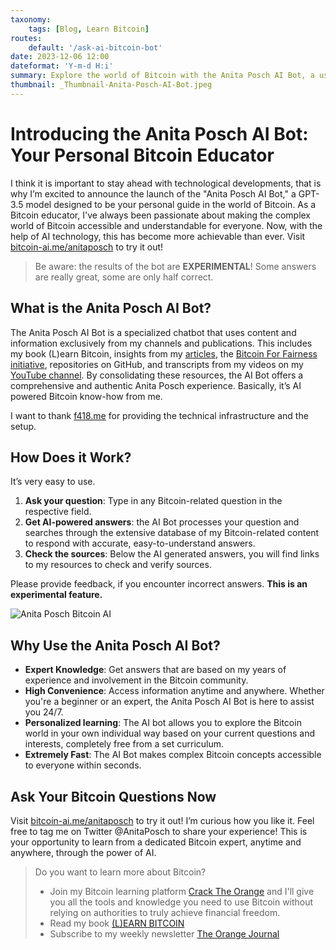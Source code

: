 ```yaml
---
taxonomy:
    tags: [Blog, Learn Bitcoin]
routes:
    default: '/ask-ai-bitcoin-bot'
date: 2023-12-06 12:00
dateformat: 'Y-m-d H:i'
summary: Explore the world of Bitcoin with the Anita Posch AI Bot, a user-friendly tool designed to provide AI-generated answers backed by my extensive resources.
thumbnail: _Thumbnail-Anita-Posch-AI-Bot.jpeg
---
```


# Introducing the Anita Posch AI Bot: Your Personal Bitcoin Educator

I think it is important to stay ahead with technological developments, that is why I’m excited to announce the launch of the "Anita Posch AI Bot," a GPT-3.5 model designed to be your personal guide in the world of Bitcoin. As a Bitcoin educator, I've always been passionate about making the complex world of Bitcoin accessible and understandable for everyone. Now, with the help of AI technology, this has become more achievable than ever.
Visit [bitcoin-ai.me/anitaposch](https://bitcoin-ai.me/anitaposch) to try it out!

> Be aware: the results of the bot are **EXPERIMENTAL**! Some answers are really great, some are only half correct.

## What is the Anita Posch AI Bot?

The Anita Posch AI Bot is a specialized chatbot that uses content and information exclusively from my channels and publications. This includes my book (L)earn Bitcoin, insights from my [articles](https://anitaposch.com), the [Bitcoin For Fairness initiative](https://bffbtc.org), repositories on GitHub, and transcripts from my videos on my [YouTube channel](https://youtube.com/@AnitaPosch). By consolidating these resources, the AI Bot offers a comprehensive and authentic Anita Posch experience. Basically, it’s AI powered Bitcoin know-how from me. 

I want to thank [f418.me](https://f418.me) for providing the technical infrastructure and the setup.

## How Does it Work?

It’s very easy to use. 

1. **Ask your question**: Type in any Bitcoin-related question in the respective field.
2. **Get AI-powered answers**: the AI Bot processes your question and searches through the extensive database of my Bitcoin-related content to respond with accurate, easy-to-understand answers.
3. **Check the sources**: Below the AI generated answers, you will find links to my resources to check and verify sources. 

Please provide feedback, if you encounter incorrect answers. **This is an experimental feature.**

![Anita Posch Bitcoin AI](_AI-Bot-Video.gif)

## Why Use the Anita Posch AI Bot?

* **Expert Knowledge**: Get answers that are based on my years of experience and involvement in the Bitcoin community.
* **High Convenience**: Access information anytime and anywhere. Whether you're a beginner or an expert, the Anita Posch AI Bot is here to assist you 24/7.
* **Personalized learning**: The AI bot allows you to explore the Bitcoin world in your own individual way based on your current questions and interests, completely free from a set curriculum.
* **Extremely Fast**: The AI Bot makes complex Bitcoin concepts accessible to everyone within seconds. 

## Ask Your Bitcoin Questions Now

Visit [bitcoin-ai.me/anitaposch](https://bitcoin-ai.me/anitaposch) to try it out! I’m curious how you like it. Feel free to tag me on Twitter @AnitaPosch to share your experience! This is your opportunity to learn from a dedicated Bitcoin expert, anytime and anywhere, through the power of AI.

> Do you want to learn more about Bitcoin? 
> * Join my Bitcoin learning platform [Crack The Orange](https://cracktheorange.com) and I'll give you all the tools and knowledge you need to use Bitcoin without relying on authorities to truly achieve financial freedom. 
> * Read my book [(L)EARN BITCOIN](https://learnbitcoin.link/)
> * Subscribe to my weekly newsletter [The Orange Journal](https://anita.link/news)